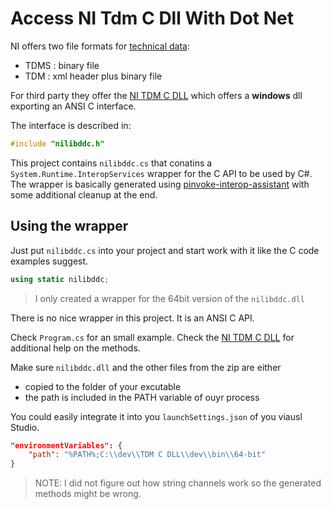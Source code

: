 # Access NI Tdm C Dll With Dot Net

NI offers two file formats for [technical data](https://www.ni.com/de-de/support/documentation/supplemental/06/the-ni-tdms-file-format.html):
- TDMS : binary file
- TDM : xml header plus binary file

For third party they offer the [NI TDM C DLL](https://www.ni.com/content/dam/web/product-documentation/c_dll_tdm.zip) which offers a
**windows** dll exporting an ANSI C interface.

The interface is described in:

``` C
#include "nilibddc.h"
```

This project contains `nilibddc.cs` that conatins a `System.Runtime.InteropServices` wrapper for the C API to be used by C#.
The wrapper is basically generated using [pinvoke-interop-assistant](https://github.com/jaredpar/pinvoke-interop-assistant) with 
some additional cleanup at the end.

## Using the wrapper

Just put `nilibddc.cs` into your project and start work with it like the C code examples suggest.

``` C#
using static nilibddc;
```

> I only created a wrapper for the 64bit version of the `nilibddc.dll`

There is no nice wrapper in this project. It is an ANSI C API.

Check `Program.cs` for an small example.
Check the [NI TDM C DLL](https://www.ni.com/content/dam/web/product-documentation/c_dll_tdm.zip) for additional help on the methods.

Make sure `nilibddc.dll` and the other files from the zip are either
- copied to the folder of your excutable
- the path is included in the PATH variable of ouyr process

You could easily integrate it into you `launchSettings.json` of you viausl Studio.

``` json
"environmentVariables": {
    "path": "%PATH%;C:\\dev\\TDM C DLL\\dev\\bin\\64-bit"
}
````

> NOTE: I did not figure out how string channels work so the generated methods might be wrong.
